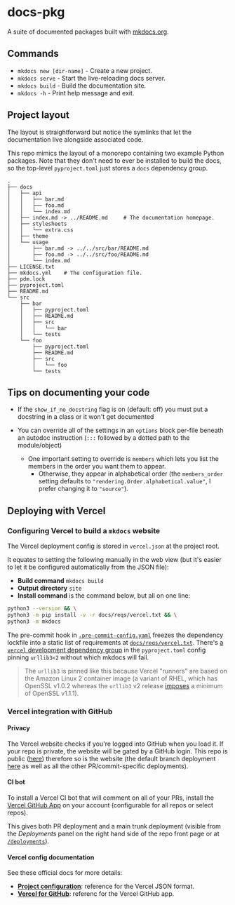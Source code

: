 # docs-pkg

A suite of documented packages built with [mkdocs.org](https://www.mkdocs.org).

## Commands

* `mkdocs new [dir-name]` - Create a new project.
* `mkdocs serve` - Start the live-reloading docs server.
* `mkdocs build` - Build the documentation site.
* `mkdocs -h` - Print help message and exit.

## Project layout

The layout is straightforward but notice the symlinks that let the documentation live alongside associated code.

This repo mimics the layout of a monorepo containing two example Python packages. Note that they
don't need to ever be installed to build the docs, so the top-level `pyproject.toml` just stores
a `docs` dependency group.

```
.
├── docs
│   ├── api
│   │   ├── bar.md
│   │   ├── foo.md
│   │   └── index.md
│   ├── index.md -> ../README.md     # The documentation homepage.
│   ├── stylesheets
│   │   └── extra.css
│   ├── theme
│   └── usage
│       ├── bar.md -> ../../src/bar/README.md
│       ├── foo.md -> ../../src/foo/README.md
│       └── index.md
├── LICENSE.txt
├── mkdocs.yml    # The configuration file.
├── pdm.lock
├── pyproject.toml
├── README.md
└── src
    ├── bar
    │   ├── pyproject.toml
    │   ├── README.md
    │   ├── src
    │   │   └── bar
    │   └── tests
    └── foo
        ├── pyproject.toml
        ├── README.md
        ├── src
        │   └── foo
        └── tests
```

## Tips on documenting your code

- If the `show_if_no_docstring` flag is on (default: off) you must put a docstring in a class or it won't get documented

- You can override all of the settings in an `options` block per-file beneath an autodoc instruction (`:::` followed by a
  dotted path to the module/object)

  - One important setting to override is `members` which lets you list the members in the order you want them to appear.
    - Otherwise, they appear in alphabetical order (the `members_order` setting defaults to
      `"rendering.Order.alphabetical.value"`, I prefer changing it to `"source"`).

## Deploying with Vercel

### Configuring Vercel to build a `mkdocs` website

The Vercel deployment config is stored in `vercel.json` at the project root.

It equates to setting the following manually in the web view
(but it's easier to let it be configured automatically from the JSON file):

- **Build command** `mkdocs build`
- **Output directory** `site`
- **Install command** is the command below, but all on one line:

```bash
python3 --version && \
python3 -m pip install -v -r docs/reqs/vercel.txt && \
python3 -m mkdocs
```

The pre-commit hook in [`.pre-commit-config.yaml`][pchook] freezes the dependency lockfile into a static list
of requirements at [`docs/reqs/vercel.txt`][vercelreqs]. There's [a `vercel` development dependency group][verceldg] in the
`pyproject.toml` config pinning `urllib3<2` without which mkdocs will fail.

[pchook]: https://github.com/lmmx/docs-pkg/blob/1ecde3785a79a5ef0a57ef54f27925ed95074434/.pre-commit-config.yaml#L47-L53
[vercelreqs]: https://github.com/lmmx/docs-pkg/blob/master/docs/reqs/vercel.txt
[verceldg]: https://github.com/lmmx/docs-pkg/blob/1ecde3785a79a5ef0a57ef54f27925ed95074434/pyproject.toml#L36-L38

> The `urllib3` is pinned like this because Vercel "runners" are based on the
> Amazon Linux 2 container image (a variant of RHEL, which has OpenSSL v1.0.2
> whereas the `urllib3` v2 release [imposes](https://github.com/urllib3/urllib3/issues/2168)
> a minimum of OpenSSL v1.1.1).

### Vercel integration with GitHub

#### Privacy

The Vercel website checks if you're logged into GitHub when you load it.
If your repo is private, the website will be gated by a GitHub login.
This repo is public ([here](https://github.com/lmmx/docs-pkg)) therefore
so is the website (the default branch deployment [here](https://docs-pkg-git-master-lmmx.vercel.app/) as well as all the other PR/commit-specific deployments).

#### CI bot

To install a Vercel CI bot that will comment on all of your PRs,
install the [Vercel GitHub App](https://github.com/apps/vercel)
on your account (configurable for all repos or select repos).

This gives both PR deployment and a main trunk deployment
(visible from the _Deployments_ panel on the right hand side of the repo front page or at
[`/deployments`](https://github.com/lmmx/docs-pkg/deployments)).

#### Vercel config documentation

See these official docs for more details:

- [**Project configuration**](https://vercel.com/docs/projects/project-configuration): reference
  for the Vercel JSON format.
- [**Vercel for GitHub**](https://vercel.com/docs/deployments/git/vercel-for-github): referenc for
  the Vercel GitHub app.
